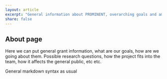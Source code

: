 ```yaml
---
layout: article
excerpt: "General information about PROMINENT, overarching goals and ambitions"
share: false
---
```


## About page

Here we can put general grant information, what are our goals, how are we going about them. Possible research questions,
how the project fits into the team, how it affects the general public, etc etc.

General markdown syntax as usual
